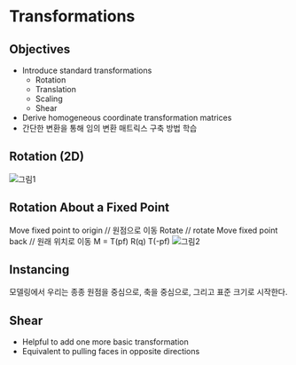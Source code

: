 # Transformations

## Objectives
* Introduce standard transformations
  - Rotation
  - Translation
  - Scaling
  - Shear
* Derive homogeneous coordinate transformation matrices
* 간단한 변환을 통해 임의 변환 매트릭스 구축 방법 학습

## Rotation (2D)

![그림1](https://user-images.githubusercontent.com/35838519/55770831-b47fb600-5ac0-11e9-9dcc-ab78d6b2236a.jpg)

## Rotation About a Fixed Point
Move fixed point to origin        // 원점으로 이동
Rotate                            // rotate
Move fixed point back             // 원래 위치로 이동
M = T(pf) R(q) T(-pf)
![그림2](https://user-images.githubusercontent.com/35838519/55770968-2d7f0d80-5ac1-11e9-9e3a-0c5ec006c11f.jpg)

## Instancing
모델링에서 우리는 종종 원점을 중심으로, 축을 중심으로, 그리고 표준 크기로 시작한다.
## Shear

* Helpful to add one more basic transformation
* Equivalent to pulling faces in opposite directions
